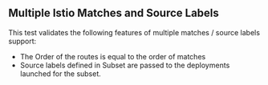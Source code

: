 ## Multiple Istio Matches and Source Labels

This test validates the following features of multiple matches / source labels support:

* The Order of the routes is equal to the order of matches
* Source labels defined in Subset are passed to the deployments launched for the subset.
